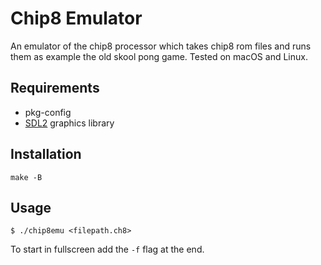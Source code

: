 # Chip8 Emulator

An emulator of the chip8 processor which takes chip8 rom files and runs them as example the old skool pong game. Tested on macOS and Linux.

## Requirements
- pkg-config
- [SDL2](https://www.libsdl.org/index.php) graphics library

## Installation
    make -B

## Usage
    $ ./chip8emu <filepath.ch8>
To start in fullscreen add the `-f` flag at the end.
